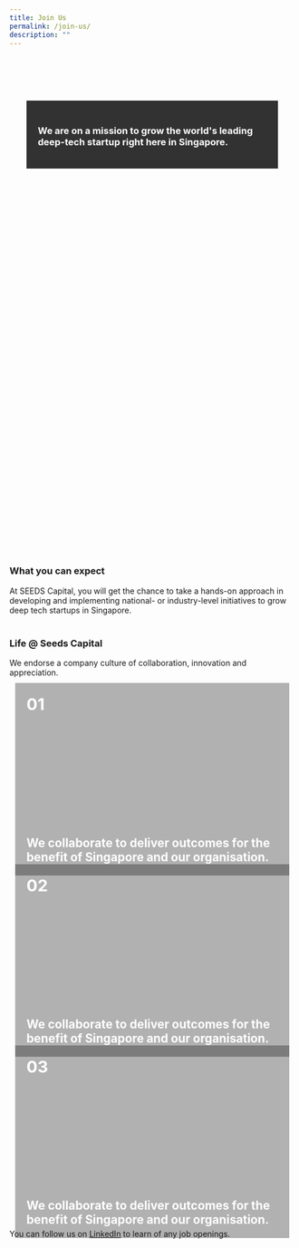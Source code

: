 ```yaml
---
title: Join Us
permalink: /join-us/
description: ""
---
```

<div style="background: url(https://www.enterprisesg.gov.sg/-/media/esg/Images/career-2021/why-esg-mobile.jpg); padding: 30px; background-size: cover; min-height: 800px;">
<div style="padding: 20px; background-color: rgba(0,0,0,0.8); margin-top: 50px">
	<h3 style="color:white">We are on a mission to grow the world's leading deep-tech startup right here in Singapore.</h3>
</div>
</div>
<br>
<h3 class="text-center">What you can expect</h3>
<div class="text-center">At SEEDS Capital, you will get the chance to take a hands-on approach in developing and  
implementing national- or industry-level initiatives to grow deep tech startups in Singapore.</div>
<br>
<h3 class="text-center">Life @ Seeds Capital</h3>
<div class="text-center">We endorse a company culture of  
collaboration, innovation and appreciation.</div>
<div style="height:300px;padding:10px;"><div style="height:100%;background:url('https://enterprisesg-seeds-staging.netlify.app/images/IMG-20221123-WA0016.jpg');background-size:cover;"><div style="height:100%;display:flex;flex-direction:column;justify-content:space-between;padding:20px;background:rgba(0,0,0,0.3);"><div style="font-size:1.8rem;text-align:left;font-weight:700;color:white;">01</div><div style="font-size:1.3rem;text-align:left;font-weight:700;color:white;">We collaborate to deliver outcomes for the benefit of Singapore and our organisation.</div></div></div></div>
<div style="height:300px;padding:10px;"><div style="height:100%;background:url('https://enterprisesg-seeds-staging.netlify.app/images/IMG-20221123-WA0016.jpg');background-size:cover;"><div style="height:100%;display:flex;flex-direction:column;justify-content:space-between;padding:20px;background:rgba(0,0,0,0.3);"><div style="font-size:1.8rem;text-align:left;font-weight:700;color:white;">02</div><div style="font-size:1.3rem;text-align:left;font-weight:700;color:white;">We collaborate to deliver outcomes for the benefit of Singapore and our organisation.</div></div></div></div>
<div style="height:300px;padding:10px;"><div style="height:100%;background:url('https://enterprisesg-seeds-staging.netlify.app/images/IMG-20221123-WA0016.jpg');background-size:cover;"><div style="height:100%;display:flex;flex-direction:column;justify-content:space-between;padding:20px;background:rgba(0,0,0,0.3);"><div style="font-size:1.8rem;text-align:left;font-weight:700;color:white;">03</div><div style="font-size:1.3rem;text-align:left;font-weight:700;color:white;">We collaborate to deliver outcomes for the benefit of Singapore and our organisation.</div></div></div></div>

You can follow us on [LinkedIn](https://www.linkedin.com/company/seedscapitalsg/jobs/?viewAsMember=true) to learn of any job openings.